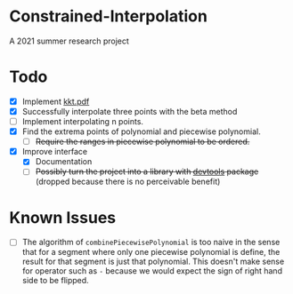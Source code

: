 # Constrained-Interpolation
A 2021 summer research project

# Todo
- [x] Implement [kkt.pdf](Resources/kkt.pdf)
- [x] Successfully interpolate three points with the beta method
- [ ] Implement interpolating n points.
- [x] Find the extrema points of polynomial and piecewise polynomial.
  - [ ] ~~Require the ranges in piecewise polynomial to be ordered.~~
- [x] Improve interface
  - [x] Documentation
  - [ ] ~~Possibly turn the project into a library with [devtools](https://www.rdocumentation.org/packages/devtools/versions/2.4.2) package~~ (dropped because there is no perceivable benefit)

# Known Issues
- [ ] The algorithm of `combinePiecewisePolynomial` is too naive in the sense that for a segment where only one piecewise polynomial is define, the result for that segment is just that polynomial. This doesn't make sense for operator such as `-` because we would expect the sign of right hand side to be flipped.